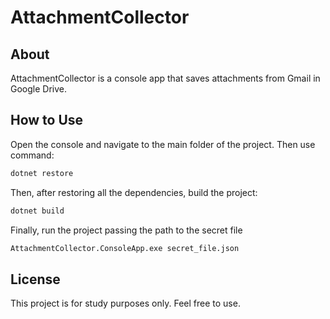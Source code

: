 # AttachmentCollector

## About
AttachmentCollector is a console app that saves attachments from Gmail in Google Drive. 

## How to Use
Open the console and navigate to the main folder of the project. Then use command:

```bash
dotnet restore
```
Then, after restoring all the dependencies, build the project:

```bash
dotnet build
```

Finally, run the project passing the path to the secret file

```bash
AttachmentCollector.ConsoleApp.exe secret_file.json
```

## License
This project is for study purposes only. Feel free to use.
